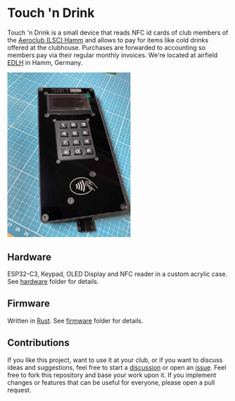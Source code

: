 # Touch 'n Drink

Touch 'n Drink is a small device that reads NFC id cards of club members of the [Aeroclub (LSC) Hamm][LSC Hamm] and allows to pay for items like cold drinks offered at the clubhouse. Purchases are forwarded to accounting so members pay via their regular monthly invoices. We're located at airfield [EDLH] in Hamm, Germany.

<img alt="Assembled device" src="images/hardware-assembled.jpeg" style="width: 20em;" />

## Hardware

ESP32-C3, Keypad, OLED Display and NFC reader in a custom acrylic case. See [hardware] folder for details.

## Firmware

Written in [Rust]. See [firmware] folder for details.

## Contributions

If you like this project, want to use it at your club, or if you want to discuss ideas and suggestions, feel free to start a [discussion][discussions] or open an [issue][issues]. Feel free to fork this repository and base your work upon it. If you implement changes or features that can be useful for everyone, please open a pull request.

[hardware]: ./hardware
[firmware]: ./firmware

[discussions]: https://github.com/zargony/touch-n-drink/discussions
[issues]: https://github.com/zargony/touch-n-drink/issues

[LSC Hamm]: https://flugplatz-hamm.de
[EDLH]: https://skyvector.com/airport/EDLH/Hamm-Lippewiesen-Airport
[Rust]: https://rust-lang.org
